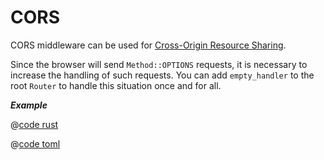 # CORS

CORS middleware can be used for [Cross-Origin Resource Sharing](https://developer.mozilla.org/zh-CN/docs/Web/HTTP/CORS).

Since the browser will send `Method::OPTIONS` requests, it is necessary to increase the handling of such requests. You can add `empty_handler` to the root `Router` to handle this situation once and for all.

_**Example**_ 

<CodeGroup>
  <CodeGroupItem title="main.rs" active>

@[code rust](../../../codes/cors/src/main.rs)

  </CodeGroupItem>
  <CodeGroupItem title="Cargo.toml">

@[code toml](../../../codes/cors/Cargo.toml)

  </CodeGroupItem>
</CodeGroup>